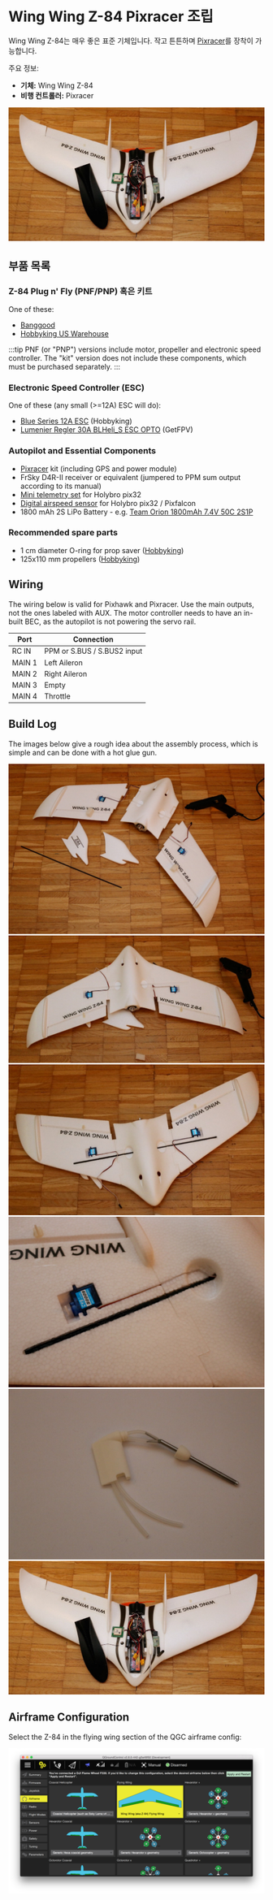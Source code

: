 # Wing Wing Z-84 Pixracer 조립

Wing Wing Z-84는 매우 좋은 표준 기체입니다. 작고 튼튼하며 [Pixracer](../flight_controller/pixracer.md)를 장착이 가능합니다.

주요 정보:

- **기체:** Wing Wing Z-84
- **비행 컨트롤러:** Pixracer

![Wing Wing Z-84 build](../../assets/airframes/fw/wing_wing/wing_wing_build11.jpg)

## 부품 목록

### Z-84 Plug n' Fly (PNF/PNP) 혹은 키트

One of these:

- [Banggood](https://www.banggood.com/Wing-Wing-Z-84-Z84-EPO-845mm-Wingspan-Flying-Wing-PNP-p-973125.html)
- [Hobbyking US Warehouse](https://hobbyking.com/en_us/wing-wing-z-84-epo-845mm-kit.html)

:::tip PNF
(or "PNP") versions include motor, propeller and electronic speed controller. The "kit" version does not include these components, which must be purchased separately.
:::

### Electronic Speed Controller (ESC)

One of these (any small (>=12A) ESC will do):

- [Blue Series 12A ESC](https://hobbyking.com/en_us/hobbyking-12a-blueseries-brushless-speed-controller.html) (Hobbyking)
- [Lumenier Regler 30A BLHeli_S ESC OPTO](https://www.getfpv.com/lumenier-30a-blheli-s-esc-opto-2-4s.html) (GetFPV)

### Autopilot and Essential Components

- [Pixracer](../flight_controller/pixracer.md) kit (including GPS and power module)
- FrSky D4R-II receiver or equivalent (jumpered to PPM sum output according to its manual)
- [Mini telemetry set](../flight_controller/pixfalcon.md#availability) for Holybro pix32
- [Digital airspeed sensor](../flight_controller/pixfalcon.md#availability) for Holybro pix32 / Pixfalcon
- 1800 mAh 2S LiPo Battery - e.g. [Team Orion 1800mAh 7.4V 50C 2S1P](https://teamorion.com/en/batteries-en/lipo/soft-case/team-orion-lipo-1800-2s-7-4v-50c-xt60-en/)

### Recommended spare parts

- 1 cm diameter O-ring for prop saver ([Hobbyking](https://hobbyking.com/en_us/wing-wing-z-84-o-ring-10pcs.html))
- 125x110 mm propellers ([Hobbyking](https://hobbyking.com/en_us/gws-ep-propeller-dd-5043-125x110mm-green-6pcs-set.html))

## Wiring

The wiring below is valid for Pixhawk and Pixracer. Use the main outputs, not the ones labeled with AUX. The motor controller needs to have an in-built BEC, as the autopilot is not powering the servo rail.

| Port   | Connection                  |
| ------ | --------------------------- |
| RC IN  | PPM or S.BUS / S.BUS2 input |
| MAIN 1 | Left Aileron                |
| MAIN 2 | Right Aileron               |
| MAIN 3 | Empty                       |
| MAIN 4 | Throttle                    |

## Build Log

The images below give a rough idea about the assembly process, which is simple and can be done with a hot glue gun.

![wing wing build01](../../assets/airframes/fw/wing_wing/wing_wing_build01.jpg) ![wing wing build02](../../assets/airframes/fw/wing_wing/wing_wing_build02.jpg) ![wing wing build03](../../assets/airframes/fw/wing_wing/wing_wing_build03.jpg) ![wing wing build04](../../assets/airframes/fw/wing_wing/wing_wing_build04.jpg) ![wing wing build09](../../assets/airframes/fw/wing_wing/wing_wing_build09.jpg) ![Wing Wing Z-84 build](../../assets/airframes/fw/wing_wing/wing_wing_build11.jpg)

## Airframe Configuration

Select the Z-84 in the flying wing section of the QGC airframe config:

![QGC - select firmware for West Wing](../../assets/airframes/fw/wing_wing/qgc_firmware_flying_wing_west_wing.png)